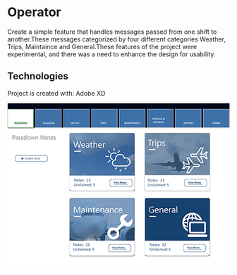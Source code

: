 # Operator
Create a simple feature that handles messages passed from one shift to another.These messages categorized by four different categories Weather, Trips, Maintaince and General.These features of the project were experimental, and there was a need to enhance the design for usability.

## Technologies
Project is created with:
Adobe XD

![Algorithm schema](./screenshot.png)
